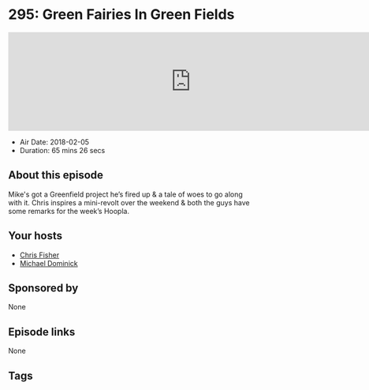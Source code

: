 # 295: Green Fairies In Green Fields

<iframe src="https://player.fireside.fm/v2/MLf2ZzhC+HUOlbxkM?theme=dark" width="740" height="200" frameborder="0" scrolling="no"></iframe>

* Air Date: 2018-02-05
* Duration: 65 mins 26 secs

## About this episode

Mike's got a Greenfield project he’s fired up & a tale of woes to go along with it. Chris inspires a mini-revolt over the weekend & both the guys have some remarks for the week’s Hoopla.

## Your hosts
* [Chris Fisher](https://coder.show/hosts/chrislas)
* [Michael Dominick](https://coder.show/hosts/michael)

## Sponsored by

None



## Episode links

None



## Tags


